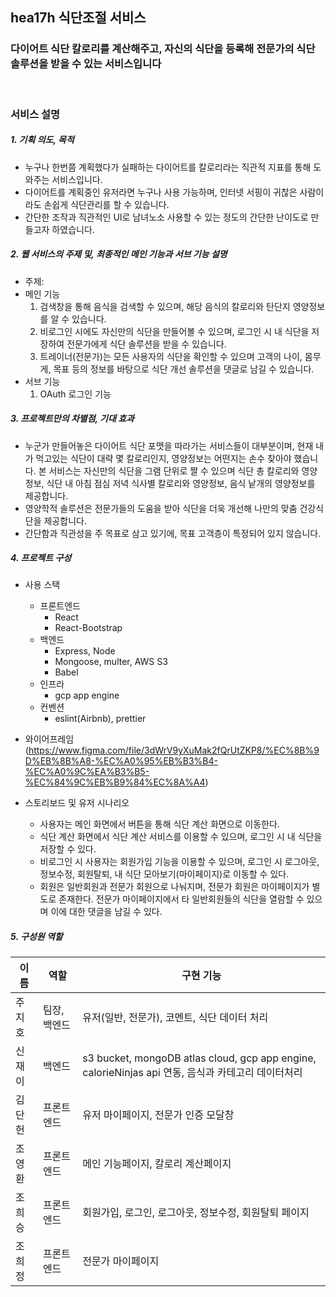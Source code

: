 ## **hea17h 식단조절 서비스**

### **다이어트 식단 칼로리를 계산해주고, 자신의 식단을 등록해 전문가의 식단 솔루션을 받을 수 있는 서비스입니다**

<br>

### **서비스 설명**

##### 1. 기획 의도, 목적

- 누구나 한번쯤 계획했다가 실패하는 다이어트를 칼로리라는 직관적 지표를 통해 도와주는 서비스입니다.
- 다이어트를 계획중인 유저라면 누구나 사용 가능하며, 인터넷 서핑이 귀찮은 사람이라도 손쉽게 식단관리를 할 수 있습니다.
- 간단한 조작과 직관적인 UI로 남녀노소 사용할 수 있는 정도의 간단한 난이도로 만들고자 하였습니다.

##### 2. 웹 서비스의 주제 및, 최종적인 메인 기능과 서브 기능 설명

- 주제:
- 메인 기능
  1. 검색창을 통해 음식을 검색할 수 있으며, 해당 음식의 칼로리와 탄단지 영양정보를 알 수 있습니다.
  2. 비로그인 시에도 자신만의 식단을 만들어볼 수 있으며, 로그인 시 내 식단을 저장하여 전문가에게 식단 솔루션을 받을 수 있습니다.
  3. 트레이너(전문가)는 모든 사용자의 식단을 확인할 수 있으며 고객의 나이, 몸무게, 목표 등의 정보를 바탕으로 식단 개선 솔루션을 댓글로 남길 수 있습니다.
- 서브 기능
  1. OAuth 로그인 기능

##### 3. 프로젝트만의 차별점, 기대 효과

- 누군가 만들어놓은 다이어트 식단 포맷을 따라가는 서비스들이 대부분이며, 현재 내가 먹고있는 식단이 대략 몇 칼로리인지, 영양정보는 어떤지는 손수 찾아야 했습니다. 본 서비스는 자신만의 식단을 그램 단위로 짤 수 있으며 식단 총 칼로리와 영양정보, 식단 내 아침 점심 저녁 식사별 칼로리와 영양정보, 음식 낱개의 영양정보를 제공합니다.
- 영양학적 솔루션은 전문가들의 도움을 받아 식단을 더욱 개선해 나만의 맞춤 건강식단을 제공합니다.
- 간단함과 직관성을 주 목표로 삼고 있기에, 목표 고객층이 특정되어 있지 않습니다.

##### 4. 프로젝트 구성

- 사용 스택

  - 프론트엔드
    - React
    - React-Bootstrap
  - 백엔드
    - Express, Node
    - Mongoose, multer, AWS S3
    - Babel
  - 인프라
    - gcp app engine
  - 컨벤션
    - eslint(Airbnb), prettier

- 와이어프레임 (https://www.figma.com/file/3dWrV9yXuMak2fQrUtZKP8/%EC%8B%9D%EB%8B%A8-%EC%A0%95%EB%B3%B4-%EC%A0%9C%EA%B3%B5-%EC%84%9C%EB%B9%84%EC%8A%A4)
- 스토리보드 및 유저 시나리오
  - 사용자는 메인 화면에서 버튼을 통해 식단 계산 화면으로 이동한다.
  - 식단 계산 화면에서 식단 계산 서비스를 이용할 수 있으며, 로그인 시 내 식단을 저장할 수 있다.
  - 비로그인 시 사용자는 회원가입 기능을 이용할 수 있으며, 로그인 시 로그아웃, 정보수정, 회원탈퇴, 내 식단 모아보기(마이페이지)로 이동할 수 있다.
  - 회원은 일반회원과 전문가 회원으로 나눠지며, 전문가 회원은 마이페이지가 별도로 존재한다. 전문가 마이페이지에서 타 일반회원들의 식단을 열람할 수 있으며 이에 대한 댓글을 남길 수 있다.

##### 5. 구성원 역할

| 이름   | 역할         | 구현 기능                                                                                          |
| ------ | ------------ | -------------------------------------------------------------------------------------------------- |
| 주지호 | 팀장, 백엔드 | 유저(일반, 전문가), 코멘트, 식단 데이터 처리                                                       |
| 신재이 | 백엔드       | s3 bucket, mongoDB atlas cloud, gcp app engine, calorieNinjas api 연동, 음식과 카테고리 데이터처리 |
| 김단헌 | 프론트엔드   | 유저 마이페이지, 전문가 인증 모달창                                                                |
| 조영환 | 프론트엔드   | 메인 기능페이지, 칼로리 계산페이지                                                                 |
| 조희승 | 프론트엔드   | 회원가입, 로그인, 로그아웃, 정보수정, 회원탈퇴 페이지                                              |
| 조희정 | 프론트엔드   | 전문가 마이페이지                                                                                  |
